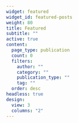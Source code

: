 ```yaml
---
widget: featured
widget_id: featured-posts
weight: 80
title: Featured
subtitle: ""
active: true
content:
  page_type: publication
  count: 0
  filters:
    author: ""
    category: ""
    publication_type: ""
    tag: ""
  order: desc
headless: true
design:
  view: 3
  columns: "2"
---
```

